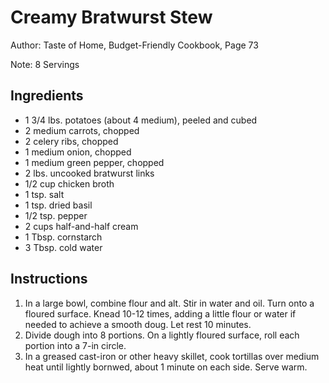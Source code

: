 # Creamy Bratwurst Stew

Author: Taste of Home, Budget-Friendly Cookbook, Page 73

Note: 8 Servings

## Ingredients
- 1 3/4 lbs. potatoes (about 4 medium), peeled and cubed
- 2 medium carrots, chopped
- 2 celery ribs, chopped
- 1 medium onion, chopped
- 1 medium green pepper, chopped
- 2 lbs. uncooked bratwurst links
- 1/2 cup chicken broth
- 1 tsp. salt
- 1 tsp. dried basil
- 1/2 tsp. pepper
 - 2 cups half-and-half cream
 - 1 Tbsp. cornstarch
 - 3 Tbsp. cold water

## Instructions
1. In a large bowl, combine flour and alt. Stir in water and oil. Turn onto a floured surface. Knead 10-12 times, adding a little flour or water if needed to achieve a smooth doug. Let rest 10 minutes.
2. Divide dough into 8 portions. On a lightly floured surface, roll each portion into a 7-in circle.
3. In a greased cast-iron or other heavy skillet, cook tortillas over medium heat until lightly bornwed, about 1 minute on each side. Serve warm.